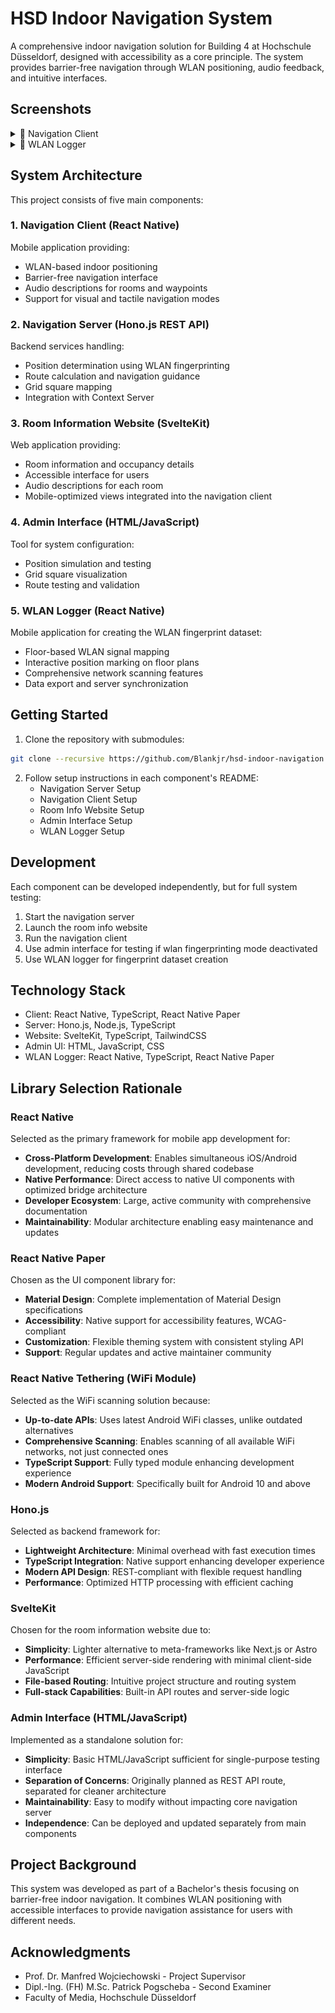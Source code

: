 # HSD Indoor Navigation System
A comprehensive indoor navigation solution for Building 4 at Hochschule Düsseldorf, designed with accessibility as a core principle. The system provides barrier-free navigation through WLAN positioning, audio feedback, and intuitive interfaces.

## Screenshots
<details>
  <summary>📱 Navigation Client</summary>
  <table>
    <tr>
      <td align="center"><img src="screenshots/navigation-client/search-visual.jpg" width="250" alt="Visual search interface" /></td>
      <td align="center"><img src="screenshots/navigation-client/search-tactile.jpg" width="250" alt="Tactile search interface" /></td>
      <td align="center"><img src="screenshots/navigation-client/settings.jpg" width="250" alt="Settings screen" /></td>
    </tr>
    <tr>
      <td align="center"><img src="screenshots/navigation-client/navigation-visual.jpg" width="250" alt="Visual navigation mode" /></td>
      <td align="center"><img src="screenshots/navigation-client/navigation-tactile-live-switching-waypoint.jpg" width="250" alt="Tactile navigation with live waypoint switching" /></td>
      <td align="center"><img src="screenshots/navigation-client/webview.jpg" width="250" alt="Webview display" /></td>
    </tr>
  </table>
</details>

<details>
  <summary>📱 WLAN Logger</summary>
  <table>
    <tr>
      <td align="center"><img src="screenshots/wlan-logger/wlan-logger-map.jpg" width="250" alt="WLAN logger map view" /></td>
      <td align="center"><img src="screenshots/wlan-logger/wlan-logger-scan-results-1.jpg" width="250" alt="WLAN scan results view 1" /></td>
      <td align="center"><img src="screenshots/wlan-logger/wlan-logger-scan-results-2.jpg" width="250" alt="WLAN scan results view 2" /></td>
    </tr>
  </table>
</details>

## System Architecture
This project consists of five main components:

### 1. Navigation Client (React Native)
Mobile application providing:
- WLAN-based indoor positioning
- Barrier-free navigation interface
- Audio descriptions for rooms and waypoints
- Support for visual and tactile navigation modes

### 2. Navigation Server (Hono.js REST API)
Backend services handling:
- Position determination using WLAN fingerprinting
- Route calculation and navigation guidance 
- Grid square mapping
- Integration with Context Server

### 3. Room Information Website (SvelteKit)
Web application providing:
- Room information and occupancy details
- Accessible interface for users
- Audio descriptions for each room
- Mobile-optimized views integrated into the navigation client

### 4. Admin Interface (HTML/JavaScript)
Tool for system configuration:
- Position simulation and testing
- Grid square visualization
- Route testing and validation

### 5. WLAN Logger (React Native)
Mobile application for creating the WLAN fingerprint dataset:
- Floor-based WLAN signal mapping
- Interactive position marking on floor plans
- Comprehensive network scanning features
- Data export and server synchronization

## Getting Started
1. Clone the repository with submodules:
```bash
git clone --recursive https://github.com/Blankjr/hsd-indoor-navigation.git
```

2. Follow setup instructions in each component's README:
    - Navigation Server Setup
    - Navigation Client Setup
    - Room Info Website Setup
    - Admin Interface Setup
    - WLAN Logger Setup

## Development
Each component can be developed independently, but for full system testing:
1. Start the navigation server
2. Launch the room info website
3. Run the navigation client
4. Use admin interface for testing if wlan fingerprinting mode deactivated
5. Use WLAN logger for fingerprint dataset creation

## Technology Stack
- Client: React Native, TypeScript, React Native Paper
- Server: Hono.js, Node.js, TypeScript
- Website: SvelteKit, TypeScript, TailwindCSS
- Admin UI: HTML, JavaScript, CSS
- WLAN Logger: React Native, TypeScript, React Native Paper

## Library Selection Rationale
### React Native
Selected as the primary framework for mobile app development for:
- **Cross-Platform Development**: Enables simultaneous iOS/Android development, reducing costs through shared codebase
- **Native Performance**: Direct access to native UI components with optimized bridge architecture
- **Developer Ecosystem**: Large, active community with comprehensive documentation
- **Maintainability**: Modular architecture enabling easy maintenance and updates

### React Native Paper
Chosen as the UI component library for:
- **Material Design**: Complete implementation of Material Design specifications
- **Accessibility**: Native support for accessibility features, WCAG-compliant
- **Customization**: Flexible theming system with consistent styling API
- **Support**: Regular updates and active maintainer community

### React Native Tethering (WiFi Module)
Selected as the WiFi scanning solution because:
- **Up-to-date APIs**: Uses latest Android WiFi classes, unlike outdated alternatives
- **Comprehensive Scanning**: Enables scanning of all available WiFi networks, not just connected ones
- **TypeScript Support**: Fully typed module enhancing development experience
- **Modern Android Support**: Specifically built for Android 10 and above

### Hono.js
Selected as backend framework for:
- **Lightweight Architecture**: Minimal overhead with fast execution times
- **TypeScript Integration**: Native support enhancing developer experience
- **Modern API Design**: REST-compliant with flexible request handling
- **Performance**: Optimized HTTP processing with efficient caching

### SvelteKit
Chosen for the room information website due to:
- **Simplicity**: Lighter alternative to meta-frameworks like Next.js or Astro
- **Performance**: Efficient server-side rendering with minimal client-side JavaScript
- **File-based Routing**: Intuitive project structure and routing system
- **Full-stack Capabilities**: Built-in API routes and server-side logic

### Admin Interface (HTML/JavaScript)
Implemented as a standalone solution for:
- **Simplicity**: Basic HTML/JavaScript sufficient for single-purpose testing interface
- **Separation of Concerns**: Originally planned as REST API route, separated for cleaner architecture
- **Maintainability**: Easy to modify without impacting core navigation server
- **Independence**: Can be deployed and updated separately from main components

## Project Background
This system was developed as part of a Bachelor's thesis focusing on barrier-free indoor navigation. It combines WLAN positioning with accessible interfaces to provide navigation assistance for users with different needs.

## Acknowledgments

- Prof. Dr. Manfred Wojciechowski - Project Supervisor
- Dipl.-Ing. (FH) M.Sc. Patrick Pogscheba  - Second Examiner
- Faculty of Media, Hochschule Düsseldorf